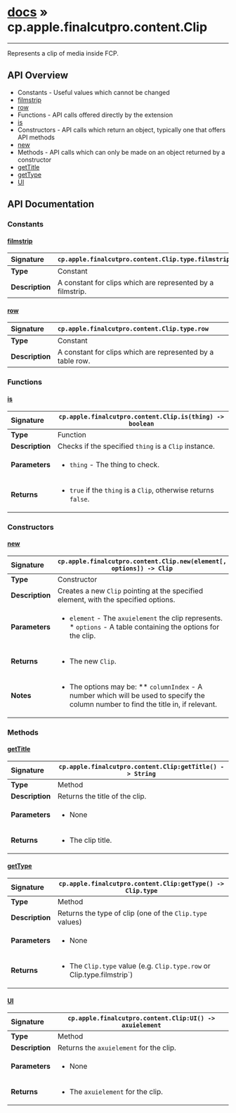 # [docs](index.md) » cp.apple.finalcutpro.content.Clip
---

Represents a clip of media inside FCP.

## API Overview
* Constants - Useful values which cannot be changed
 * [filmstrip](#filmstrip)
 * [row](#row)
* Functions - API calls offered directly by the extension
 * [is](#is)
* Constructors - API calls which return an object, typically one that offers API methods
 * [new](#new)
* Methods - API calls which can only be made on an object returned by a constructor
 * [getTitle](#gettitle)
 * [getType](#gettype)
 * [UI](#ui)

## API Documentation

### Constants

#### [filmstrip](#filmstrip)
| <span style="float: left;">**Signature**</span> | <span style="float: left;">`cp.apple.finalcutpro.content.Clip.type.filmstrip` </span>                                                          |
| -----------------------------------------------------|---------------------------------------------------------------------------------------------------------|
| **Type**                                             | Constant |
| **Description**                                      | A constant for clips which are represented by a filmstrip. |

#### [row](#row)
| <span style="float: left;">**Signature**</span> | <span style="float: left;">`cp.apple.finalcutpro.content.Clip.type.row` </span>                                                          |
| -----------------------------------------------------|---------------------------------------------------------------------------------------------------------|
| **Type**                                             | Constant |
| **Description**                                      | A constant for clips which are represented by a table row. |

### Functions

#### [is](#is)
| <span style="float: left;">**Signature**</span> | <span style="float: left;">`cp.apple.finalcutpro.content.Clip.is(thing) -> boolean` </span>                                                          |
| -----------------------------------------------------|---------------------------------------------------------------------------------------------------------|
| **Type**                                             | Function |
| **Description**                                      | Checks if the specified `thing` is a `Clip` instance. |
| **Parameters**                                       | <ul><li><code>thing</code>  - The thing to check.</li></ul> |
| **Returns**                                          | <ul><li><code>true</code> if the <code>thing</code> is a <code>Clip</code>, otherwise returns <code>false</code>.</li></ul> |

### Constructors

#### [new](#new)
| <span style="float: left;">**Signature**</span> | <span style="float: left;">`cp.apple.finalcutpro.content.Clip.new(element[, options]) -> Clip` </span>                                                          |
| -----------------------------------------------------|---------------------------------------------------------------------------------------------------------|
| **Type**                                             | Constructor |
| **Description**                                      | Creates a new `Clip` pointing at the specified element, with the specified options. |
| **Parameters**                                       | <ul><li><code>element</code>        - The <code>axuielement</code> the clip represents. * <code>options</code>        - A table containing the options for the clip.</li></ul> |
| **Returns**                                          | <ul><li>The new <code>Clip</code>.</li></ul> |
| **Notes**                                            | <ul><li>The options may be: ** <code>columnIndex</code>   - A number which will be used to specify the column number to find the title in, if relevant.</li></ul> |

### Methods

#### [getTitle](#gettitle)
| <span style="float: left;">**Signature**</span> | <span style="float: left;">`cp.apple.finalcutpro.content.Clip:getTitle() -> String` </span>                                                          |
| -----------------------------------------------------|---------------------------------------------------------------------------------------------------------|
| **Type**                                             | Method |
| **Description**                                      | Returns the title of the clip. |
| **Parameters**                                       | <ul><li>None</li></ul> |
| **Returns**                                          | <ul><li>The clip title.</li></ul> |

#### [getType](#gettype)
| <span style="float: left;">**Signature**</span> | <span style="float: left;">`cp.apple.finalcutpro.content.Clip:getType() -> Clip.type` </span>                                                          |
| -----------------------------------------------------|---------------------------------------------------------------------------------------------------------|
| **Type**                                             | Method |
| **Description**                                      | Returns the type of clip (one of the `Clip.type` values) |
| **Parameters**                                       | <ul><li>None</li></ul> |
| **Returns**                                          | <ul><li>The <code>Clip.type</code> value (e.g. <code>Clip.type.row</code> or Clip.type.filmstrip`)</li></ul> |

#### [UI](#ui)
| <span style="float: left;">**Signature**</span> | <span style="float: left;">`cp.apple.finalcutpro.content.Clip:UI() -> axuielement` </span>                                                          |
| -----------------------------------------------------|---------------------------------------------------------------------------------------------------------|
| **Type**                                             | Method |
| **Description**                                      | Returns the `axuielement` for the clip. |
| **Parameters**                                       | <ul><li>None</li></ul> |
| **Returns**                                          | <ul><li>The <code>axuielement</code> for the clip.</li></ul> |

